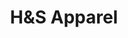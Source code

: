 ---
title: "H&S Apparel"
url: /karachi/hands-apparel-plot-d2-shop-2-block-f-north-nazimabad-located-in-building-la-grande-by-al-ghafoor-block-f/
shop: clothes
---